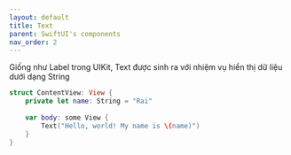 ```yaml
---
layout: default
title: Text
parent: SwiftUI's components
nav_order: 2
---
```

Giống như Label trong UIKit, Text được sinh ra với nhiệm vụ hiển thị dữ liệu dưới dạng String

```swift
struct ContentView: View {
    private let name: String = "Rai"
    
    var body: some View {
        Text("Hello, world! My name is \(name)")
    }
}
```